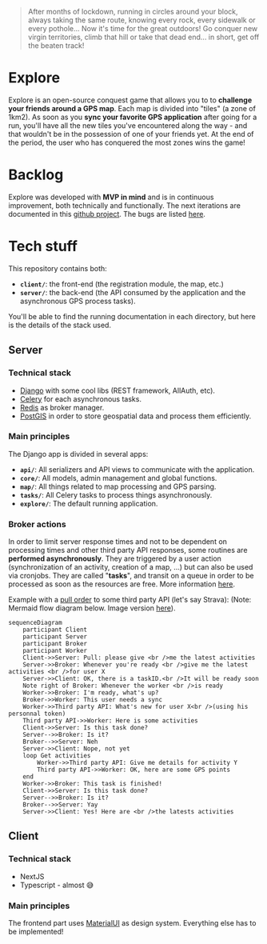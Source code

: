 > After months of lockdown, running in circles around your block, always
> taking the same route, knowing every rock, every sidewalk or every
> pothole... Now it's time for the great outdoors! Go conquer new virgin
> territories, climb that hill or take that dead end... in short, get
> off the beaten track!
# Explore
Explore is an open-source conquest game that allows you to to **challenge your friends around a GPS map**. Each map is divided into "tiles" (a zone of 1km2). As soon as you **sync your favorite GPS application** after going for a run, you'll have all the new tiles you've encountered along the way - and that wouldn't be in the possession of one of your friends yet. At the end of the period, the user who has conquered the most zones wins the game!
# Backlog
Explore was developed with **MVP in mind** and is in continuous improvement, both technically and functionally. The next iterations are documented in this [github project](https://github.com/valentinbourgoin/explore/projects/1). The bugs are listed [here](https://github.com/valentinbourgoin/explore/projects/2).  

# Tech stuff
This repository contains both:
-  **`client/`**: the front-end (the registration module, the map, etc.)
- **`server/`**: the back-end (the API consumed by the application and the asynchronous GPS process tasks).

You'll be able to find the running documentation in each directory, but here is the details of the stack used. 
## Server
### Technical stack
- [Django](https://www.djangoproject.com/) with some cool libs (REST framework, AllAuth, etc).
- [Celery](https://docs.celeryproject.org/en/stable/django/first-steps-with-django.html) for each asynchronous tasks.
- [Redis](https://redis.io) as broker manager.  
- [PostGIS](https://postgis.net/) in order to store geospatial data and process them efficiently.
### Main principles

The Django app is divided in several apps:  

 - **`api/`**: All serializers and API views to communicate with the application. 
 - **`core/`**: All models, admin management and global functions. 
 -  **`map/`**: All things related to map processing and GPS parsing. 
 - **`tasks/`**: All Celery tasks to process things asynchronously.
 - **`explore/`**: The default running application.  

### Broker actions
In order to limit server response times and not to be dependent on processing times and other third party API responses, some routines are **performed asynchronously**. They are triggered by a user action (synchronization of an activity, creation of a map, ...) but can also be used via cronjobs. They are called "**tasks**", and transit on a queue in order to be processed as soon as the resources are free. More information [here](https://docs.celeryproject.org/en/stable/getting-started/introduction.html#:~:text=Dedicated%20worker%20processes%20constantly%20monitor,that%20message%20to%20a%20worker.). 

Example with a [pull order](https://github.com/valentinbourgoin/explore/blob/main/server/tasks/sync_activities.py) to some third party API (let's say Strava):
(Note: Mermaid flow diagram below. Image version [here](https://cln.sh/y1RIHV)).
```mermaid
sequenceDiagram
    participant Client
    participant Server
    participant Broker
    participant Worker
    Client->>Server: Pull: please give <br />me the latest activities 
    Server->>Broker: Whenever you're ready <br />give me the latest activities <br />for user X
    Server->>Client: OK, there is a taskID.<br />It will be ready soon 
    Note right of Broker: Whenever the worker <br />is ready
	Worker->>Broker: I'm ready, what's up?
	Broker->>Worker: This user needs a sync
	Worker->>Third party API: What's new for user X<br />(using his personnal token)
	Third party API->>Worker: Here is some activities
	Client->>Server: Is this task done?
	Server-->>Broker: Is it?
	Broker-->>Server: Neh
	Server->>Client: Nope, not yet
    loop Get activities
        Worker->>Third party API: Give me details for activity Y
        Third party API->>Worker: OK, here are some GPS points
    end
    Worker->>Broker: This task is finished!
    Client->>Server: Is this task done?
	Server-->>Broker: Is it?
	Broker-->>Server: Yay
	Server->>Client: Yes! Here are <br />the latests activities
```

## Client
### Technical stack
- NextJS
- Typescript - almost 😅
### Main principles
The frontend part uses [MaterialUI](https://mui.com/getting-started/usage/) as design system. Everything else has to be implemented! 
